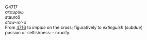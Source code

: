 <body>
  <p>G4717<br>  σταυρόω  <br> stauroō  <br><i>stow-ro‘-o </i><br>From <a href="g4716.htm">4716</a>  to <i>impale</i> on the cross; figuratively to <i>extinguish</i> (<i>subdue</i>) passion or selfishness: - crucify.<br></p>
 </body>